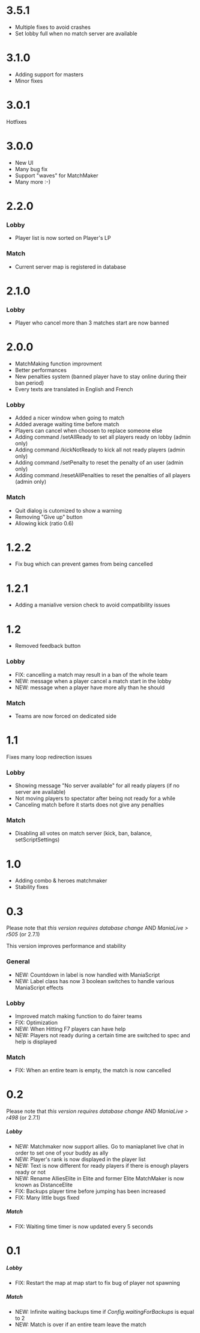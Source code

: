 # 3.5.1

* Multiple fixes to avoid crashes
* Set lobby full when no match server are available

# 3.1.0

* Adding support for masters
* Minor fixes

# 3.0.1

Hotfixes

# 3.0.0

* New UI
* Many bug fix
* Support "waves" for MatchMaker
* Many more :-)

# 2.2.0

### Lobby

 * Player list is now sorted on Player's LP

### Match

 * Current server map is registered in database

# 2.1.0

### Lobby

* Player who cancel more than 3 matches start are now banned

# 2.0.0

* MatchMaking function improvment 
* Better performances
* New penalties system (banned player have to stay online during their ban period)
* Every texts are translated in English and French

### Lobby

* Added a nicer window when going to match
* Added average waiting time before match
* Players can cancel when choosen to replace someone else
* Adding command /setAllReady to set all players ready on lobby (admin only)
* Adding command /kickNotReady to kick all not ready players (admin only)
* Adding command /setPenalty <login> to reset the penalty of an user (admin only)
* Adding command /resetAllPenalties to reset the penalties of all players (admin only)

### Match

* Quit dialog is cutomized to show a warning
* Removing "Give up" button
* Allowing kick (ratio 0.6)

# 1.2.2

* Fix bug which can prevent games from being cancelled

# 1.2.1

* Adding a manialive version check to avoid compatibility issues

# 1.2

* Removed feedback button

### Lobby

* FIX: cancelling a match may result in a ban of the whole team
* NEW: message when a player cancel a match start in the lobby
* NEW: message when a player have more ally than he should

### Match

* Teams are now forced on dedicated side

# 1.1

Fixes many loop redirection issues

### Lobby

* Showing message "No server available" for all ready players (if no server are available)
* Not moving players to spectator after being not ready for a while
* Canceling match before it starts does not give any penalties

### Match

* Disabling all votes on match server (kick, ban, balance, setScriptSettings)

# 1.0

* Adding combo & heroes matchmaker
* Stability fixes

# 0.3
Please note that *this version requires database change* AND *ManiaLive > r505* (or 2.7.1)

This version improves performance and stability

### General
* NEW: Countdown in label is now handled with ManiaScript
* NEW: Label class has now 3 boolean switches to handle various ManiaScript effects

### Lobby
* Improved match making function to do fairer teams
* FIX: Optimization
* NEW: When Hitting F7 players can have help
* NEW: Players not ready during a certain time are switched to spec and help is displayed

### Match
* FIX: When an entire team is empty, the match is now cancelled

# 0.2

Please note that *this version requires database change* AND *ManiaLive > r498* (or 2.7.1)

##### Lobby
* NEW: Matchmaker now support allies. Go to maniaplanet live chat in order to set one of your buddy as ally
* NEW: Player's rank is now displayed in the player list
* NEW: Text is now different for ready players if there is enough players ready or not
* NEW: Rename AlliesElite in Elite and former Elite MatchMaker is now known as DistanceElite
* FIX: Backups player time before jumping has been increased
* FIX: Many little bugs fixed

##### Match
* FIX: Waiting time timer is now updated every 5 seconds

# 0.1

##### Lobby
* FIX: Restart the map at map start to fix bug of player not spawning

##### Match
* NEW: Infinite waiting backups time if _Config.waitingForBackups_ is equal to 2
* NEW: Match is over if an entire team leave the match
